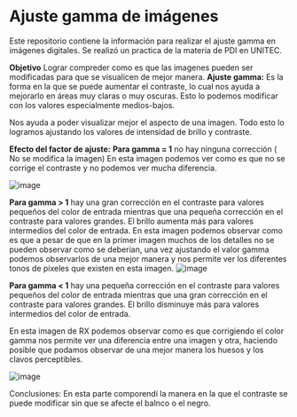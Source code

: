 # Ajuste gamma de imágenes
Este repositorio contiene la información para realizar el ajuste gamma en imágenes digitales. Se realizó un practica de la materia de PDI en UNITEC.

**Objetivo**
Lograr compreder como es que las imagenes pueden ser modificadas para que se visualicen de mejor manera.
**Ajuste gamma:**
Es la forma en la que se puede aumentar el contraste, lo cual nos ayuda a mejorarlo en áreas muy claras o muy oscuras.
Esto lo podemos modificar con los valores especialmente medios-bajos.


Nos ayuda a poder visualizar mejor el aspecto de una imagen. Todo esto lo logramos ajustando los valores de intensidad de brillo y contraste.

**Efecto del factor de ajuste:**
**Para gamma = 1** no hay ninguna corrección ( No se modifica la imagen)
En esta imagen podemos ver como es que no se corrige el contraste y no podemos ver mucha diferencia.

![image](https://user-images.githubusercontent.com/114626270/192911971-565c9db9-ddfa-47b7-a36e-30b8b12c8d8b.png)

**Para gamma > 1** hay una gran corrección en el contraste para valores pequeños del color de entrada mientras que una pequeña corrección en el contraste para valores grandes. El brillo aumenta más para valores intermedios del color de entrada.
En esta imagen podemos observar como es que a pesar de que en la primer imagen muchos de los detalles no se pueden observar como se deberían, una vez ajustando el valor gamma podemos observarlos de una mejor manera y nos permite ver los diferentes tonos de pixeles que existen en esta imagen.
![image](https://user-images.githubusercontent.com/114626270/192911341-b6d447a6-7cf7-4d36-9e0e-7940f3f3cbef.png)



**Para gamma < 1** hay una pequeña corrección en el contraste para valores pequeños del color de entrada mientras que una gran corrección en el contraste para valores grandes. El brillo disminuye más para valores intermedios del color de entrada.
 
En esta imagen de RX podemos observar como es que corrigiendo el color gamma nos permite ver una diferencia entre una imagen y otra, haciendo posible que podamos observar de una mejor manera los huesos y los clavos perceptibles.

![image](https://user-images.githubusercontent.com/114626270/192912412-82777909-73cb-4519-9978-4c70b5cb63bf.png)

Conclusiones:
En esta parte comporendí la manera en la que el contraste se puede modificar sin que se afecte el balnco o el negro.
